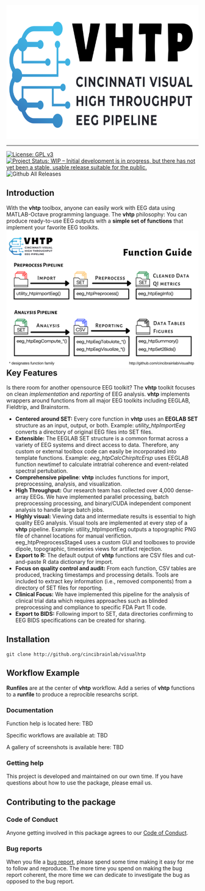 <div align="center">
<a href='https://github.com/cincibrainlab/vhtp/'><img src="man/figures/logo.svg" height="350px"/></a>
<hr />
</div>

<!-- badges: start -->
[![License: GPL v3](https://img.shields.io/badge/License-GPLv3-blue.svg)](https://www.gnu.org/licenses/gpl-3.0)
[![Project Status: WIP – Initial development is in progress, but there has not yet been a stable, usable release suitable for the public.](https://www.repostatus.org/badges/latest/wip.svg)](https://www.repostatus.org/#wip)
![Github All Releases](https://img.shields.io/github/downloads/cincibrainlab/vhtp/total)
<!-- badges: end -->

## Introduction
With the **vhtp** toolbox, anyone can easily work with EEG data using MATLAB-Octave programming language. The **vhtp** philosophy: You can produce ready-to-use EEG outputs with a **simple set of functions** that implement your favorite EEG toolkits. 
<img src="man/figures/overview.svg" alt="vhtp functions" align="left" />

## Key Features
Is there room for another opensource EEG toolkit? The **vhtp** toolkit focuses on clean *implementation* and *reporting* of EEG analysis. **vhtp** implements wrappers around functions from all major EEG toolkits including EEGLAB, Fieldtrip, and Brainstorm.
  - **Centered around SET:** Every core function in **vhtp** uses an **EEGLAB SET** structure as an input, output, or both. Example: *utility_htpImportEeg* converts a directory of original EEG files into SET files.
  - **Extensible:** The EEGLAB SET structure is a common format across a variety of EEG systems and direct access to data. Therefore, any custom or external toolbox code can easily be incorporated into template functions. Example: *eeg_htpCalcChirpItcErsp* uses EEGLAB function newtimef to calculate intratrial coherence and event-related spectral pertubation. 
  - **Comprehensive pipeline**: **vhtp** includes functions for import, preprocessing, analysis, and visualization.
  - **High Throughput:** Our research team has collected over 4,000 dense-array EEGs. We have implemented parallel processing, batch preprocessing processing, and binary/CUDA independent component analysis to handle large batch jobs.
  - **Highly visual:** Viewing data and intermediate results is essential to high quality EEG analysis. Visual tools are implemented at every step of a **vhtp** pipeline. Example: utility_htpImportEeg outputs a topographic PNG file of channel locations for manual verifiction. eeg_htpPreprocessStage4 uses a custom GUI and toolboxes to provide dipole, topographic, timeseries views for artifact rejection.
  - **Export to R:** The default output of **vhtp** functions are CSV files and cut-and-paste R data dictionary for import. 
  - **Focus on quality control and audit:** From each function, CSV tables are produced, tracking timestamps and processing details. Tools are included to extract key information (i.e., removed components) from a directory of SET files for reporting.
  - **Clinical Focus:** We have implemented this pipeline for the analysis of clinical trial data which requires approaches such as blinded preprocessing and compliance to specific FDA Part 11 code.
  - **Export to BIDS:** Following import to SET, data directories confirming to EEG BIDS specifications can be created for sharing.


## Installation

    git clone http://github.org/cincibrainlab/visualhtp

## Workflow Example

**Runfiles** are at the center of **vhtp** workflow. Add a series of **vhtp** functions to a **runfile** to produce a reprocible researchs script. 

### Documentation

Function help is located here: TBD

Specific workflows are available at: TBD

A gallery of screenshots is available here: TBD

### Getting help

This project is developed and maintained on our own time. If you have
questions about how to use the package, please email us.

## Contributing to the package

### Code of Conduct

Anyone getting involved in this package agrees to our [Code of
Conduct](https://github.com/davidgohel/flextable/blob/master/CONDUCT.md).

### Bug reports

When you file a [bug
report](https://github.com/cincibrainlab/vhtp/issues), please spend
some time making it easy for me to follow and reproduce. The more time
you spend on making the bug report coherent, the more time we can
dedicate to investigate the bug as opposed to the bug report.
